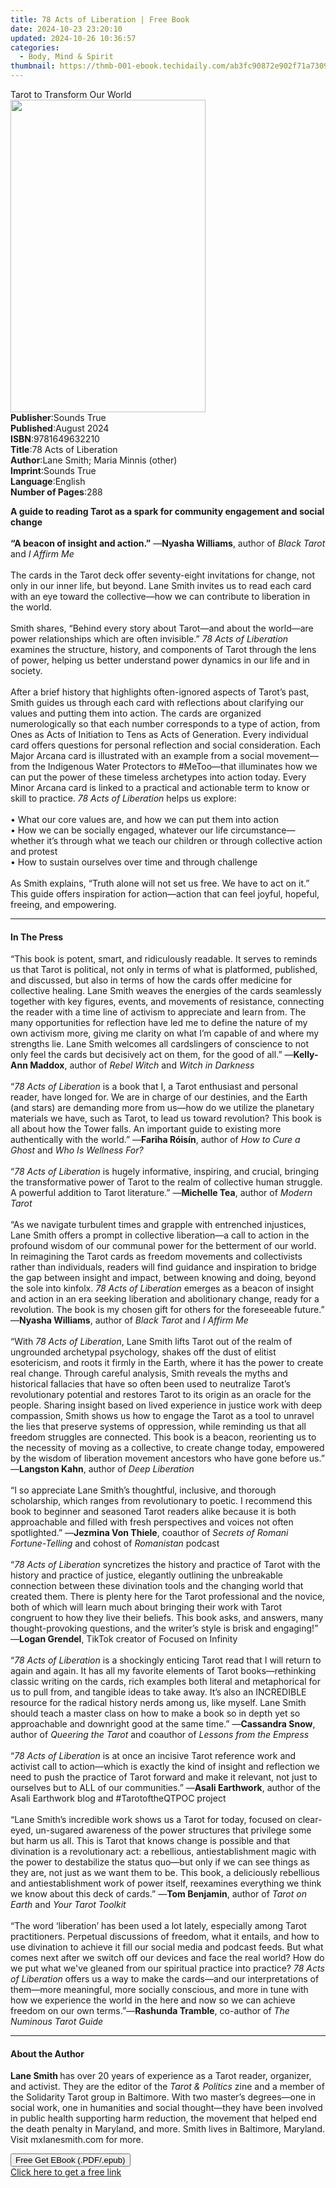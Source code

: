 ```yaml
---
title: 78 Acts of Liberation | Free Book
date: 2024-10-23 23:20:10
updated: 2024-10-26 10:36:57
categories:
  - Body, Mind & Spirit
thumbnail: https://thmb-001-ebook.techidaily.com/ab3fc90872e902f71a730944647e51f4c72e7e5f7418ca2db8980b791d3ce015.jpg
---
```

<main id="book-container">
  <div class="flex flex-col">
    <div class="book-brief flex-1 py-6 px-4 sm:p-6 md:py-10 md:px-8">
      <!-- brief-->
      <div class="book-brief-main">Tarot to Transform Our World</div>
    </div>
    <div
      class="book-meta-info flex-1 grid gap-4 col-start-1 col-end-3 row-start-1 sm:mb-6 sm:grid-cols-4 lg:gap-6 lg:col-start-2 lg:row-end-6 lg:row-span-6 lg:mb-0"
    >
      <div
        class="book-meta-info-left place-content-center mt-4 p-4 text-sm leading-6 col-start-2 col-span-2 dark:text-slate-400"
      >
        <img
          class="w-full h-500 object-cover rounded-lg sm:h-255 sm:col-span-2 lg:col-span-full"
          src="https://img-001-ebook.techidaily.com/1cb3db3ddab8a74af9d48a35f9ac997cad4d427ef3b3e2cb2edb46cbf171874c.jpg"
          alt=""
          width="312"
          height="500"
        />
      </div>
      <div
        class="book-meta-info-right mt-2 col-start-1 row-start-2 col-span-3 self-center"
      >
        <!-- meta data  -->
        <div class="flex flex-col px-4 md:px-8">
          <div class="flex-1">
            <strong>Publisher</strong>:<span class="px-2">Sounds True</span>
          </div>
          <div class="flex-1">
            <strong>Published</strong>:<span class="px-2">August 2024</span>
          </div>
          <div class="flex-1">
            <strong>ISBN</strong>:<span class="px-2">9781649632210</span>
          </div>
          <div class="flex-1">
            <strong>Title</strong>:<span class="px-2"
              >78 Acts of Liberation</span
            >
          </div>
          <div class="flex-1">
            <strong>Author</strong>:<span class="px-2"
              >Lane Smith; Maria Minnis (other)</span
            >
          </div>
          <div class="flex-1">
            <strong>Imprint</strong>:<span class="px-2">Sounds True</span>
          </div>
          <div class="flex-1">
            <strong>Language</strong>:<span class="px-2">English</span>
          </div>
          <div class="flex-1">
            <strong>Number of Pages</strong>:<span class="px-2">288</span>
          </div>
        </div>
      </div>
    </div>
    <div class="book-description flex-1 py-6 px-4 sm:p-6 md:py-10 md:px-8">
      <div class="book-description-main">
        <div accordion-content="" id="description">
          <p>
            <b
              >A guide to reading Tarot as a spark for community engagement and
              social change</b
            ><br /><br /><b>“A beacon of insight and action.”</b> —<b
              >Nyasha Williams</b
            >, author of <i>Black Tarot </i>and <i>I Affirm Me</i
            ><br /><br />The cards in the Tarot deck offer seventy-eight
            invitations for change, not only in our inner life, but beyond. Lane
            Smith invites us to read each card with an eye toward the
            collective—how we can contribute to liberation in the world.<br /><br />Smith
            shares, “Behind every story about Tarot—and about the world—are
            power relationships which are often invisible.”
            <i>78 Acts of Liberation</i> examines the structure, history, and
            components of Tarot through the lens of power, helping us better
            understand power dynamics in our life and in society.<br /><br />After
            a brief history that highlights often-ignored aspects of Tarot’s
            past, Smith guides us through each card with reflections about
            clarifying our values and putting them into action. The cards are
            organized numerologically so that each number corresponds to a type
            of action, from Ones as Acts of Initiation to Tens as Acts of
            Generation. Every individual card offers questions for personal
            reflection and social consideration. Each Major Arcana card is
            illustrated with an example from a social movement—from the
            Indigenous Water Protectors to #MeToo—that illuminates how we can
            put the power of these timeless archetypes into action today. Every
            Minor Arcana card is linked to a practical and actionable term to
            know or skill to practice. <i>78 Acts of Liberation</i> helps us
            explore:<br /><br />• What our core values are, and how we can put
            them into action<br />• How we can be socially engaged, whatever our
            life circumstance—whether it’s through what we teach our children or
            through collective action and protest<br />• How to sustain
            ourselves over time and through challenge<br /><br />As Smith
            explains, “Truth alone will not set us free. We have to act on it.”
            This guide offers inspiration for action—action that can feel
            joyful, hopeful, freeing, and empowering.
          </p>
        </div>
        <div class="accordion-fader"></div>
      </div>
    </div>
    <div class="book-excerpts flex-1 py-6 px-4 sm:p-6 md:py-10 md:px-8">
      <!-- excerpts-->
      <div class="book-excerpts-main">
        <hr />
        <h4 class="placeholder placeholder-heading">
          <span>In The Press</span>
        </h4>
        <p></p>
        <p>
          “This book is potent, smart, and ridiculously readable. It serves to
          reminds us that Tarot is political, not only in terms of what is
          platformed, published, and discussed, but also in terms of how the
          cards offer medicine for collective healing. Lane Smith weaves the
          energies of the cards seamlessly together with key figures, events,
          and movements of resistance, connecting the reader with a time line of
          activism to appreciate and learn from. The many opportunities for
          reflection have led me to define the nature of my own activism more,
          giving me clarity on what I’m capable of and where my strengths lie.
          Lane Smith welcomes all cardslingers of conscience to not only feel
          the cards but decisively act on them, for the good of all.” —<b
            >Kelly-Ann Maddox</b
          >, author of <i>Rebel Witch</i> and <i>Witch in Darkness</i
          ><br /><br />“<i>78 Acts of Liberation</i> is a book that I, a Tarot
          enthusiast and personal reader, have longed for. We are in charge of
          our destinies, and the Earth (and stars) are demanding more from
          us—how do we utilize the planetary materials we have, such as Tarot,
          to lead us toward revolution? This book is all about how the Tower
          falls. An important guide to existing more authentically with the
          world.” —<b>Fariha Róisín</b>, author of
          <i>How to Cure a Ghost </i>and <i>Who Is Wellness For?</i
          ><br /><br />“<i>78 Acts of Liberation</i> is hugely informative,
          inspiring, and crucial, bringing the transformative power of Tarot to
          the realm of collective human struggle. A powerful addition to Tarot
          literature.” —<b>Michelle Tea</b>, author of <i>Modern Tarot</i
          ><br /><br />“As we navigate turbulent times and grapple with
          entrenched injustices, Lane Smith offers a prompt in collective
          liberation—a call to action in the profound wisdom of our communal
          power for the betterment of our world. In reimagining the Tarot cards
          as freedom movements and collectivists rather than individuals,
          readers will find guidance and inspiration to bridge the gap between
          insight and impact, between knowing and doing, beyond the sole into
          kinfolx. <i>78 Acts of Liberation</i> emerges as a beacon of insight
          and action in an era seeking liberation and abolitionary change, ready
          for a revolution. The book is my chosen gift for others for the
          foreseeable future.” —<b>Nyasha Williams</b>, author of
          <i>Black Tarot</i> and <i>I Affirm Me</i><br /><br />“With
          <i>78 Acts of Liberation</i>, Lane Smith lifts Tarot out of the realm
          of ungrounded archetypal psychology, shakes off the dust of elitist
          esotericism, and roots it firmly in the Earth, where it has the power
          to create real change. Through careful analysis, Smith reveals the
          myths and historical fallacies that have so often been used to
          neutralize Tarot’s revolutionary potential and restores Tarot to its
          origin as an oracle for the people. Sharing insight based on lived
          experience in justice work with deep compassion, Smith shows us how to
          engage the Tarot as a tool to unravel the lies that preserve systems
          of oppression, while reminding us that all freedom struggles are
          connected. This book is a beacon, reorienting us to the necessity of
          moving as a collective, to create change today, empowered by the
          wisdom of liberation movement ancestors who have gone before us.” —<b
            >Langston Kahn</b
          >, author of <i>Deep Liberation</i><br /><br />“I so appreciate Lane
          Smith’s thoughtful, inclusive, and thorough scholarship, which ranges
          from revolutionary to poetic. I recommend this book to beginner and
          seasoned Tarot readers alike because it is both approachable and
          filled with fresh perspectives and voices not often spotlighted.” —<b
            >Jezmina Von Thiele</b
          >, coauthor of <i>Secrets of Romani Fortune-Telling </i>and cohost of
          <i>Romanistan</i> podcast <br /><br />“<i>78 Acts of Liberation</i>
          syncretizes the history and practice of Tarot with the history and
          practice of justice, elegantly outlining the unbreakable connection
          between these divination tools and the changing world that created
          them. There is plenty here for the Tarot professional and the novice,
          both of which will learn much about bringing their work with Tarot
          congruent to how they live their beliefs. This book asks, and answers,
          many thought-provoking questions, and the writer’s style is brisk and
          engaging!” —<b>Logan Grendel</b>, TikTok creator of Focused on
          Infinity <br /><br />“<i>78 Acts of Liberation</i> is a shockingly
          enticing Tarot read that I will return to again and again. It has all
          my favorite elements of Tarot books—rethinking classic writing on the
          cards, rich examples both literal and metaphorical for us to pull
          from, and tangible ideas to take away. It’s also an INCREDIBLE
          resource for the radical history nerds among us, like myself. Lane
          Smith should teach a master class on how to make a book so in depth
          yet so approachable and downright good at the same time.” —<b
            >Cassandra Snow</b
          >, author of <i>Queering the Tarot</i> and coauthor of
          <i>Lessons from the Empress</i><br /><br />“<i
            >78 Acts of Liberation</i
          >
          is at once an incisive Tarot reference work and activist call to
          action—which is exactly the kind of insight and reflection we need to
          push the practice of Tarot forward and make it relevant, not just to
          ourselves but to ALL of our communities.” —<b>Asali Earthwork</b>,
          author of the Asali Earthwork blog and #TarotoftheQTPOC project<br /><br />“Lane
          Smith’s incredible work shows us a Tarot for today, focused on
          clear-eyed, un-sugared awareness of the power structures that
          privilege some but harm us all. This is Tarot that knows change is
          possible and that divination is a revolutionary act: a rebellious,
          antiestablishment magic with the power to destabilize the status
          quo—but only if we can see things as they are, not just as we want
          them to be. This book, a deliciously rebellious and antiestablishment
          work of power itself, reexamines everything we think we know about
          this deck of cards.” —<b>Tom Benjamin</b>, author of
          <i>Tarot on Earth</i> and <i>Your Tarot Toolkit</i><br /><br />
          “The word ‘liberation’ has been used a lot lately, especially among
          Tarot practitioners. Perpetual discussions of freedom, what it
          entails, and how to use divination to achieve it fill our social media
          and podcast feeds. But what comes next after we switch off our devices
          and face the real world? How do we put what we've gleaned from our
          spiritual practice into practice? <i>78 Acts of Liberation</i> offers
          us a way to make the cards—and our interpretations of them—more
          meaningful, more socially conscious, and more in tune with how we
          experience the world in the here and now so we can achieve freedom on
          our own terms.”—<b>Rashunda Tramble</b>, co-author of
          <i>The Numinous Tarot Guide</i>
        </p>
        <p></p>
      </div>
    </div>
    <div class="book-about-author flex-1 py-6 px-4 sm:p-6 md:py-10 md:px-8">
      <!-- about author-->
      <div class="book-main-author-main">
        <hr />
        <h4 class="placeholder placeholder-heading">
          <span>About the Author</span>
        </h4>
        <p>
          <b>Lane Smith </b>has over 20 years of experience as a Tarot reader,
          organizer, and activist. They are the editor of the
          <i>Tarot &amp; Politics</i> zine and a member of the Solidarity Tarot
          group in Baltimore. With two master’s degrees—one in social work, one
          in humanities and social thought—they have been involved in public
          health supporting harm reduction, the movement that helped end the
          death penalty in Maryland, and more. Smith lives in Baltimore,
          Maryland. Visit mxlanesmith.com for more.
        </p>
      </div>
    </div>
    <div class="book-free-get flex-1 py-6 px-4 sm:p-6 md:py-10 md:px-8">
      <button
        id="btn-free-get"
        class="bg-blue-500 hover:bg-blue-700 text-white font-bold py-2 px-4 rounded"
      >
        Free Get EBook (.PDF/.epub)
      </button>
      <div id="countdown-display" class="px-2 text-lg mt-2"></div>
      <a
        id="free-link"
        class="hidden bg-blue-500 hover:bg-blue-700 text-white font-bold py-2 px-4 rounded"
        href="https://www.ebooks.com/en-us/book/211417365/78-acts-of-liberation/lane-smith/"
        target="_blank"
        >Click here to get a free link</a
      >
    </div>
    <script>
      let countdownTime = 0;
      let countdownInterval = null;
      document
        .getElementById('btn-free-get')
        .addEventListener('click', startCountdown);
      function startCountdown() {
        countdownTime = new Date().getTime() + 60000 * 3;
        countdownInterval = setInterval(updateCountdown, 1000);
        document.getElementById('btn-free-get').disabled = true;
        document
          .getElementById('btn-free-get')
          .classList.add('bg-gray-500', 'cursor-not-allowed');
      }
      function updateCountdown() {
        let currentTime = new Date().getTime();
        let timeLeft = countdownTime - currentTime;
        let secondsLeft = Math.floor(timeLeft / 1000);
        document.getElementById('countdown-display').innerHTML =
          `Remaining time: ${secondsLeft} seconds.`;
        if (secondsLeft <= 0) {
          clearInterval(countdownInterval);
          document.getElementById('btn-free-get').classList.add('hidden');
          document.getElementById('free-link').classList.remove('hidden');
          document.getElementById('countdown-display').innerHTML = '';
        }
      }
    </script>
  </div>
</main>
